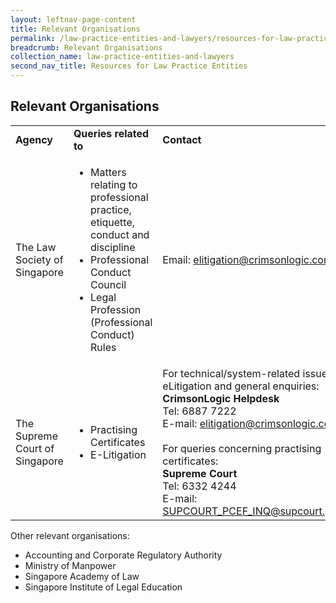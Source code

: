 ```yaml
---
layout: leftnav-page-content
title: Relevant Organisations
permalink: /law-practice-entities-and-lawyers/resources-for-law-practice-entities/relevant-organisations/
breadcrumb: Relevant Organisations
collection_name: law-practice-entities-and-lawyers
second_nav_title: Resources for Law Practice Entities
---
```


Relevant Organisations
---

<table>
  <tr>
    <td>
      <b>Agency</b>
    </td>
    <td>
      <b>Queries related to</b>
    </td>
    <td>
      <b>Contact</b>
    </td>
  </tr>
  <tr>
    <td>The Law Society of Singapore</td>
    <td>
      <ul>
        <li>Matters relating to professional practice, etiquette, conduct and discipline</li>
        <li>Professional Conduct Council</li>
        <li>Legal Profession (Professional Conduct) Rules</li>
      </ul>
    </td>
    <td>Email: <a href="mailto:represent@lawsoc.org.sg">elitigation@crimsonlogic.com</a></td>
  </tr>
  <tr>
    <td>The Supreme Court of Singapore</td>
    <td>
      <ul>
        <li>Practising Certificates</li>
        <li>E-Litigation</li>
      </ul>
    </td>
    <td>For technical/system-related issues in eLitigation and general enquiries:<br>
      <b>CrimsonLogic Helpdesk</b><br>Tel: 6887 7222<br>
      E-mail: <a href="mailto:elitigation@crimsonlogic.com">elitigation@crimsonlogic.com</a><br><br>
      For queries concerning practising certificates:<br><b>
      Supreme Court</b><br>Tel: 6332 4244<br>
      E-mail: <a href="mailto:SUPCOURT_PCEF_INQ@supcourt.gov.sg">SUPCOURT_PCEF_INQ@supcourt.gov.sg</a></td>
  </tr>
</table>

Other relevant organisations:<br>
* Accounting and Corporate Regulatory Authority
* Ministry of Manpower
* Singapore Academy of Law
* Singapore Institute of Legal Education
